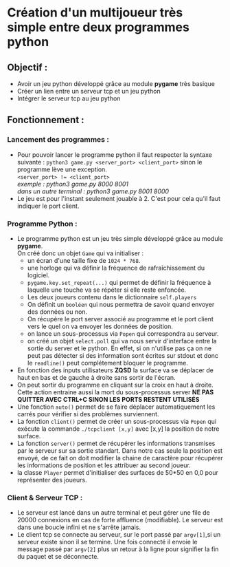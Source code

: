 # Création d'un multijoueur très simple entre deux programmes python

## Objectif :

- Avoir un jeu python développé grâce au module **pygame** très basique
- Créer un lien entre un serveur tcp et un jeu python
- Intégrer le serveur tcp au jeu python

## Fonctionnement :

### Lancement des programmes :

- Pour pouvoir lancer le programme python il faut respecter la syntaxe suivante : `python3 game.py <server_port> <client_port>` sinon le programme lève une exception. <br>`<server_port> != <client_port>` <br>_exemple : python3 game.py 8000 8001 <br> dans un autre terminal : python3 game.py 8001 8000_
- Le jeu est pour l'instant seulement jouable à 2. C'est pour cela qu'il faut indiquer le port client.

### Programme Python :

- Le programme python est un jeu très simple développé grâce au module **pygame**.
  <br>On créé donc un objet `Game` qui va initialiser :
  - un écran d'une taille fixe de `1024 * 768`.
  - une horloge qui va définir la fréquence de rafraîchissement du logiciel.
  - `pygame.key.set_repeat(...)` qui permet de définir la fréquence à laquelle une touche va se répéter si elle reste enfoncée.
  - Les deux joueurs contenu dans le dictionnaire `self.players`
  - On définit un `booléen` qui nous permettra de savoir quand envoyer des données ou non.
  - On récupère le port server associé au programme et le port client vers le quel on va envoyer les données de position.
  - on lance un sous-processus via `Popen` qui correspondra au serveur.
  - on créé un objet `select.poll` qui va nous servir d'interface entre la sortie du server et le python. En effet, si on n'utilise pas ça on ne peut pas détecter si des information sont écrites sur stdout et donc le `readline()` peut complétement bloquer le programme.
- En fonction des inputs utilisateurs **ZQSD** la surface va se déplacer de haut en bas et de gauche à droite sans sortir de l'écran.
- On peut sortir du programme en cliquant sur la croix en haut à droite. Cette action entraine aussi la mort du sous-processus server **NE PAS QUITTER AVEC CTRL+C SINON LES PORTS RESTENT UTILISÉS**
- Une fonction `auto()` permet de se faire déplacer automatiquement les carrés pour vérifier si des problèmes surviennent.
- La fonction `client()` permet de créer un sous-processus via `Popen` qui exécute la commande `./tcpclient [x,y]` avec [x,y] la position de notre surface.
- La fonction `server()` permet de récupérer les informations transmises par le serveur sur sa sortie standart. Dans notre cas seule la position est envoyé, de ce fait on doit modifier la chaine de caractère pour récupérer les informations de position et les attribuer au second joueur.
- la classe `Player` permet d'initialiser des surfaces de 50\*50 en 0,0 pour représenter des joueurs.

### Client & Serveur TCP :

- Le serveur est lancé dans un autre terminal et peut gérer une file de 20000 connexions en cas de forte affluence (modifiable). Le serveur est dans une boucle infini et ne s'arrête jamais.
- Le client tcp se connecte au serveur, sur le port passé par `argv[1]`,si un serveur existe sinon il se termine. Une fois connecté il envoie le message passé par `argv[2]` plus un retour à la ligne pour signifier la fin du paquet et se déconnecte.
